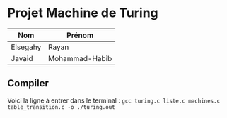 # Projet Machine de Turing 
| Nom             | Prénom          |
|---              |---              |
| Elsegahy        | Rayan           |
| Javaid          | Mohammad-Habib  |

## Compiler 

Voici la ligne à entrer dans le terminal :
```gcc turing.c liste.c machines.c table_transition.c -o ./turing.out```
